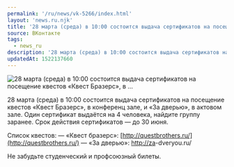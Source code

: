 ```yaml
---
permalink: '/ru/news/vk-5266/index.html'
layout: 'news.ru.njk'
title: '28 марта (среда) в 10:00 состоится выдача сертификатов на посещение квестов «Квест Бразерс», в …'
source: ВКонтакте
tags:
  - news_ru
description: '28 марта (среда) в 10:00 состоится выдача сертификатов на посещение квестов «Квест Бразерс», в …'
updatedAt: 1522137660
---
```

![28 марта (среда) в 10:00 состоится выдача сертификатов на посещение квестов «Квест Бразерс», в …](https://sun9-10.userapi.com/impf/EC1CsJLDPv_3E9dWxxL82yzpyfKJM-7u5JgVUA/jl5ozpuq9sg.jpg?size=1280x856&quality=96&sign=9495bcdb6cb428824eb3f89410a7ff6b&c_uniq_tag=H9eeJxlkEZ_W0D-qczNhvDwpPNGzOhyvsR-SlAiErVE&type=album)

28 марта (среда) в 10:00 состоится выдача сертификатов на посещение квестов «Квест Бразерс», в конференц зале, и «За дверью», в актовом зале. Один сертификат выдаётся на 4 человека, найдите группу заранее. Срок действия сертификатов — до 30 июня.

Список квестов:
— «Квест бразерс»: [http://questbrothers.ru/](http://questbrothers.ru/)
— «За дверью»: [http://za](http://za)-dveryou.ru/

Не забудьте студенческий и профсоюзный билеты.
